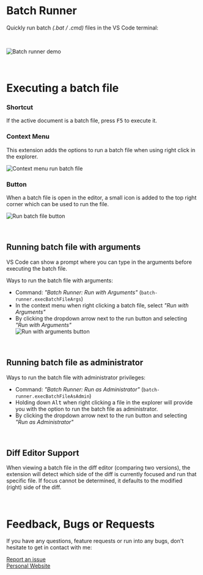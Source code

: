 # Batch Runner

Quickly run batch *(.bat / .cmd)* files in the VS Code terminal:

<br>

![Batch runner demo](https://raw.githubusercontent.com/nils-soderman/vscode-batch-runner/main/media/demo/demo-exec.gif)

<br>

# Executing a batch file

### Shortcut
If the active document is a batch file, press <kbd>F5</kbd> to execute it.

### Context Menu
This extension adds the options to run a batch file when using right click in the explorer.

![Context menu run batch file](https://raw.githubusercontent.com/nils-soderman/vscode-batch-runner/main/media/demo/demo-context-menu.png)

### Button
When a batch file is open in the editor, a small icon is added to the top right corner which can be used to run the file.

![Run batch file button](https://raw.githubusercontent.com/nils-soderman/vscode-batch-runner/main/media/demo/demo-exec-button.png)

<br>

## Running batch file with arguments

VS Code can show a prompt where you can type in the arguments before executing the batch file.

Ways to run the batch file with arguments:  

* Command: *"Batch Runner: Run with Arguments"* (`batch-runner.execBatchFileArgs`)
* In the context menu when right clicking a batch file, select *"Run with Arguments"*
* By clicking the dropdown arrow next to the run button and selecting *"Run with Arguments"*  
    ![Run with arguments button](https://raw.githubusercontent.com/nils-soderman/vscode-batch-runner/main/media/demo/demo-exec-button-args.png)

<br>

## Running batch file as administrator

Ways to run the batch file with administrator privileges:

* Command: *"Batch Runner: Run as Administrator"* (`batch-runner.execBatchFileAsAdmin`)
* Holding down <kbd>Alt</kbd> when right clicking a file in the explorer will provide you with the option to run the batch file as administrator.
* By clicking the dropdown arrow next to the run button and selecting *"Run as Administrator"*

<br>

## Diff Editor Support

When viewing a batch file in the diff editor (comparing two versions), the extension will detect which side of the diff is currently focused and run that specific file. If focus cannot be determined, it defaults to the modified (right) side of the diff.

<br>

# Feedback, Bugs or Requests

If you have any questions, feature requests or run into any bugs, don't hesitate to get in contact with me:

[Report an issue](https://github.com/nils-soderman/vscode-batch-runner/issues "Report a bug on the GitHub repository")<br>
[Personal Website](https://nilssoderman.com)<br>